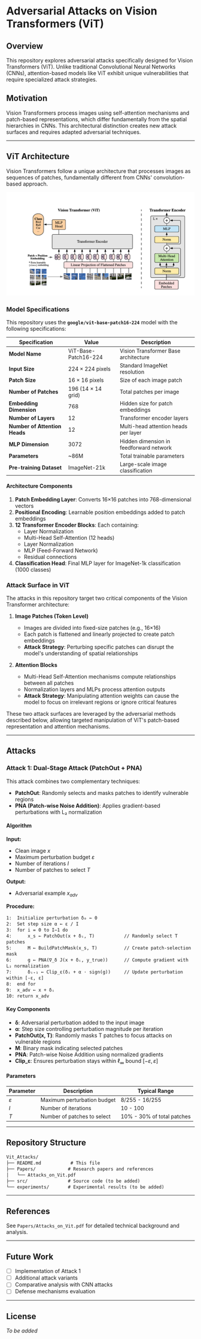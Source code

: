 # Adversarial Attacks on Vision Transformers (ViT)

## Overview
This repository explores adversarial attacks specifically designed for Vision Transformers (ViT). Unlike traditional Convolutional Neural Networks (CNNs), attention-based models like ViT exhibit unique vulnerabilities that require specialized attack strategies.

## Motivation
Vision Transformers process images using self-attention mechanisms and patch-based representations, which differ fundamentally from the spatial hierarchies in CNNs. This architectural distinction creates new attack surfaces and requires adapted adversarial techniques.

---

## ViT Architecture

Vision Transformers follow a unique architecture that processes images as sequences of patches, fundamentally different from CNNs' convolution-based approach.

![Vision Transformer Architecture](images/vit_architecture.png)

### Model Specifications

This repository uses the **`google/vit-base-patch16-224`** model with the following specifications:

| Specification | Value | Description |
|---------------|-------|-------------|
| **Model Name** | ViT-Base-Patch16-224 | Vision Transformer Base architecture |
| **Input Size** | 224 × 224 pixels | Standard ImageNet resolution |
| **Patch Size** | 16 × 16 pixels | Size of each image patch |
| **Number of Patches** | 196 (14 × 14 grid) | Total patches per image |
| **Embedding Dimension** | 768 | Hidden size for patch embeddings |
| **Number of Layers** | 12 | Transformer encoder layers |
| **Number of Attention Heads** | 12 | Multi-head attention heads per layer |
| **MLP Dimension** | 3072 | Hidden dimension in feedforward network |
| **Parameters** | ~86M | Total trainable parameters |
| **Pre-training Dataset** | ImageNet-21k | Large-scale image classification |

#### Architecture Components

1. **Patch Embedding Layer**: Converts 16×16 patches into 768-dimensional vectors
2. **Positional Encoding**: Learnable position embeddings added to patch embeddings
3. **12 Transformer Encoder Blocks**: Each containing:
   - Layer Normalization
   - Multi-Head Self-Attention (12 heads)
   - Layer Normalization
   - MLP (Feed-Forward Network)
   - Residual connections
4. **Classification Head**: Final MLP layer for ImageNet-1k classification (1000 classes)

### Attack Surface in ViT

The attacks in this repository target two critical components of the Vision Transformer architecture:

1. **Image Patches (Token Level)**
   - Images are divided into fixed-size patches (e.g., 16×16)
   - Each patch is flattened and linearly projected to create patch embeddings
   - **Attack Strategy**: Perturbing specific patches can disrupt the model's understanding of spatial relationships

2. **Attention Blocks**
   - Multi-Head Self-Attention mechanisms compute relationships between all patches
   - Normalization layers and MLPs process attention outputs
   - **Attack Strategy**: Manipulating attention weights can cause the model to focus on irrelevant regions or ignore critical features

These two attack surfaces are leveraged by the adversarial methods described below, allowing targeted manipulation of ViT's patch-based representation and attention mechanisms.

---

## Attacks

### Attack 1: Dual-Stage Attack (PatchOut + PNA)

This attack combines two complementary techniques:
- **PatchOut**: Randomly selects and masks patches to identify vulnerable regions
- **PNA (Patch-wise Noise Addition)**: Applies gradient-based perturbations with L₂ normalization

#### Algorithm

**Input:** 
- Clean image $x$
- Maximum perturbation budget $\varepsilon$
- Number of iterations $I$
- Number of patches to select $T$

**Output:** 
- Adversarial example $x_{adv}$

**Procedure:**

```
1:  Initialize perturbation δ₀ ← 0
2:  Set step size α ← ε / I
3:  for i = 0 to I−1 do
4:      x_s ← PatchOut(x + δᵢ, T)           // Randomly select T patches
5:      M ← BuildPatchMask(x_s, T)          // Create patch-selection mask
6:      g ← PNA(∇_δ J(x + δᵢ, y_true))      // Compute gradient with L₂ normalization
7:      δᵢ₊₁ ← Clip_ε(δᵢ + α · sign(g))     // Update perturbation within [-ε, ε]
8:  end for
9:  x_adv ← x + δᵢ
10: return x_adv
```

#### Key Components

- **δ**: Adversarial perturbation added to the input image
- **α**: Step size controlling perturbation magnitude per iteration
- **PatchOut(x, T)**: Randomly masks T patches to focus attacks on vulnerable regions
- **M**: Binary mask indicating selected patches
- **PNA**: Patch-wise Noise Addition using normalized gradients
- **Clip_ε**: Ensures perturbation stays within $\ell_\infty$ bound $[-\varepsilon, \varepsilon]$

#### Parameters

| Parameter | Description | Typical Range |
|-----------|-------------|---------------|
| $\varepsilon$ | Maximum perturbation budget | 8/255 - 16/255 |
| $I$ | Number of iterations | 10 - 100 |
| $T$ | Number of patches to select | 10% - 30% of total patches |

---

## Repository Structure

```
Vit_Attacks/
├── README.md           # This file
├── Papers/            # Research papers and references
│   └── Attacks_on_Vit.pdf
├── src/               # Source code (to be added)
└── experiments/       # Experimental results (to be added)
```

---

## References

See `Papers/Attacks_on_Vit.pdf` for detailed technical background and analysis.

---

## Future Work

- [ ] Implementation of Attack 1
- [ ] Additional attack variants
- [ ] Comparative analysis with CNN attacks
- [ ] Defense mechanisms evaluation

---

## License

*To be added*
